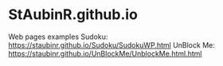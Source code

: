 # StAubinR.github.io
 Web pages examples
 Sudoku:     https://staubinr.github.io/Sudoku/SudokuWP.html
 UnBlock Me: https://staubinr.github.io/UnBlockMe/UnblockMe.html.html
